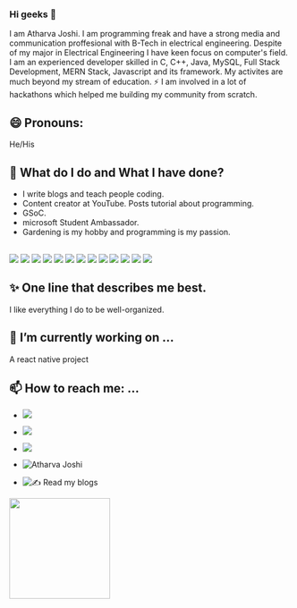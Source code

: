 ### Hi geeks 👋

<!--
**atharva20-coder/atharva20-coder** is a ✨ _special_ ✨ repository because its `README.md` (this file) appears on your GitHub profile.
-->

I am Atharva Joshi. I am programming freak and have a strong media and communication proffesional with B-Tech in electrical engineering. Despite of my major in Electrical Engineering I have keen focus on computer's field. I am an experienced developer skilled in C, C++, Java, MySQL, Full Stack Development, MERN Stack, Javascript and its framework. My activites are much beyond my stream of education. ⚡ I am involved in a lot of hackathons which helped me building my community from scratch.

## 😄 Pronouns: 

He/His

## 🌱 What do I do and What I have done?

- I write blogs and teach people coding.
- Content creator at YouTube. Posts tutorial about programming.
- GSoC.
- microsoft Student Ambassador.
- Gardening is my hobby and programming is my passion.
<br>
<img src = "https://img.shields.io/badge/HTML5-E34F26?style=for-the-badge&logo=html5&logoColor=white)">
<img src = "https://img.shields.io/badge/CSS3-1572B6?style=for-the-badge&logo=css3&logoColor=white">
<img src = "https://img.shields.io/badge/JavaScript-F7DF1E?style=for-the-badge&logo=javascript&logoColor=black">
<img src = "https://img.shields.io/badge/C-00599C?style=for-the-badge&logo=c&logoColor=white">
<img src = "https://img.shields.io/badge/Java-ED8B00?style=for-the-badge&logo=java&logoColor=white">
<img src = "https://img.shields.io/badge/PHP-777BB4?style=for-the-badge&logo=php&logoColor=white">
<img src = "https://img.shields.io/badge/MySQL-00000F?style=for-the-badge&logo=mysql&logoColor=white">
<img src = "https://img.shields.io/badge/PostgreSQL-316192?style=for-the-badge&logo=postgresql&logoColor=white">
<img src = "https://img.shields.io/badge/MongoDB-4EA94B?style=for-the-badge&logo=mongodb&logoColor=white">
<img src ="https://img.shields.io/badge/React_Native-20232A?style=for-the-badge&logo=react&logoColor=61DAFB">
<img src ="https://img.shields.io/badge/Node.js-43853D?style=for-the-badge&logo=node-dot-js&logoColor=white">
<img src ="https://img.shields.io/badge/npm-CB3837?style=for-the-badge&logo=npm&logoColor=white">
<img src ="https://img.shields.io/badge/React-20232A?style=for-the-badge&logo=react&logoColor=61DAFB">


## ✨ One line that describes me best.
I like everything I do to be well-organized.

## 🔭 I’m currently working on ...
 
 A react native project
 
## 📫 How to reach me: ...

- [<img src="https://img.shields.io/badge/Gmail-D14836?style=for-the-badge&logo=gmail&logoColor=white">](atharvajoshi131995@gmail.com)<br>
- [<img src = "https://img.shields.io/badge/Discord-7289DA?style=for-the-badge&logo=discord&logoColor=white">](https://discord.gg/WyxF8W97cD)<br>
- [<img src = "https://img.shields.io/badge/Instagram-E4405F?style=for-the-badge&logo=instagram&logoColor=white">](https://www.instagram.com/atharva20_coder/)<br>

- ![Atharva Joshi](https://www.devatharva.com/)<br>
- ![✍ Read my blogs](https://atharvacodes.netlify.app/)<br>

<img height="180em" src="https://github-readme-stats.vercel.app/api?username=atharva20-coder&show_icons=true&hide_border=true&&count_private=true&include_all_commits=true" />
